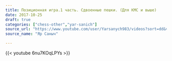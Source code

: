 ```yaml
---
title: Позиционная игра.1 часть. Сдвоенные пешки. (Для КМС и выше)
date: 2017-10-25
draft: true
categories: ["chess-other","yar-sanich"]
source_url: "https://www.youtube.com/user/Yarsanych983/videos?sort=dd&view=0&flow=grid"
source_name: "Яр Саныч"

---
```


<!--more-->
<div class="container">
  <div class="row">
    <div class="col-12">
      {{< youtube 6nu7KOqLPYs >}}
    </div>
  </div>
</div>
